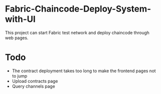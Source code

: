 # Fabric-Chaincode-Deploy-System-with-UI
This project can start Fabric test network and deploy chaincode through web pages.

# Todo
* The contract deployment takes too long to make the frontend pages not to jump
* Upload contracts page
* Query channels page
